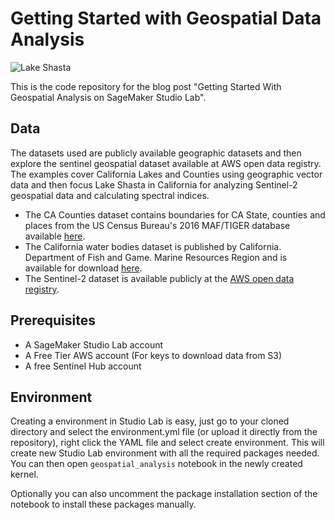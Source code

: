 
# Getting Started with Geospatial Data Analysis

![Lake Shasta](/images/lake-shasta.png "Lake Shasta")

This is the code repository for the blog post "Getting Started With Geospatial Analysis on SageMaker Studio Lab".

## Data

The datasets used are publicly available geographic datasets and then explore the sentinel geospatial dataset available at AWS open data registry. The examples cover California Lakes and Counties using geographic vector data and then focus Lake Shasta in California for analyzing Sentinel-2 geospatial data and calculating spectral indices.

- The CA Counties dataset contains boundaries for CA State, counties and places from the US Census Bureau's 2016 MAF/TIGER database available [here](https://data.ca.gov/dataset/ca-geographic-boundaries).
- The California water bodies dataset is published by California. Department of Fish and Game. Marine Resources Region and is available for download [here](https://maps.princeton.edu/download/file/stanford-zx543xm6802-shapefile.zip).
- The Sentinel-2 dataset is available publicly at the [AWS open data registry](https://registry.opendata.aws/sentinel-2/).

## Prerequisites

- A SageMaker Studio Lab account
- A Free Tier AWS account (For keys to download data from S3)
- A free Sentinel Hub account 

## Environment

Creating a environment in Studio Lab is easy, just go to your cloned directory and select the environment.yml file (or upload it directly from the repository), right click the YAML file and select create environment. This will create new Studio Lab environment with all the required packages needed. You can then open `geospatial_analysis` notebook in the newly created kernel.

Optionally you can also uncomment the package installation section of the notebook to install these packages manually.
